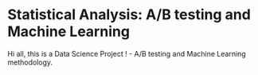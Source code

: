 # Statistical Analysis: A/B testing and Machine Learning

Hi all, this is a Data Science Project ! - A/B testing and Machine Learning methodology.




